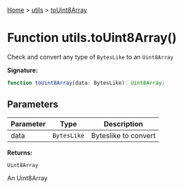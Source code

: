 [Home](../../../index.md) &gt; [utils](../../utils.md) &gt; [toUint8Array](./touint8array_1.md)

# Function utils.toUint8Array()

Check and convert any type of `BytesLike` to an `Uint8Array`

<b>Signature:</b>

```typescript
function toUint8Array(data: BytesLike): Uint8Array;
```

## Parameters

|  Parameter | Type | Description |
|  --- | --- | --- |
|  data | `BytesLike` | Byteslike to convert |

<b>Returns:</b>

`Uint8Array`

An Uint8Array

